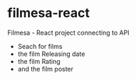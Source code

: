 # filmesa-react
Filmesa - React project connecting to API
- Seach for films
- the film Releasing date
- the film Rating
- and the film poster
